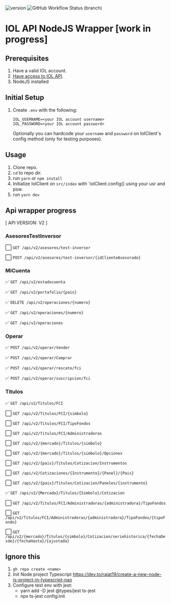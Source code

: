 ![version](https://img.shields.io/github/package-json/v/apolofx/iol-api-node-wrapper?color=blue)
![GitHub Workflow Status (branch)](https://img.shields.io/github/workflow/status/apolofx/iol-api-node-wrapper/CI%20PROD/main)

# IOL API NodeJS Wrapper [work in progress]

## Prerequisites

1. Have a valid IOL account.
2. [Have access to IOL API](https://www.invertironline.com/api/documentacion-api).
3. NodeJS installed

## Initial Setup

1. Create `.env` with the following:

   ```
   IOL_USERNAME=<your IOL account username>
   IOL_PASSWORD=<your IOL account password>
   ```

   Optionally you can hardcode your `username` and `password` on IolClient's config method (only for testing purposes).

## Usage

1. Clone repo.
2. `cd` to repo dir.
3. run `yarn` or `npm install`
4. Initialize IolClient on `src/index` with `IolClient.config() using your usr and psw.
5. run `yarn dev`

## Api wrapper progress

[ API VERSION: V2 ]

### AsesoresTestInversor

⬜️ `GET /api/v2/asesores/test-inversor`

⬜️ `POST /api/v2/asesores/test-inversor/{idClienteAsesorado}`

### MiCuenta

✅ `GET /api/v2/estadocuenta`

✅ `GET /api/v2/portafolio/{pais}`

✅ `DELETE /api/v2/operaciones/{numero}`

✅ `GET /api/v2/operaciones/{numero}`

✅ `GET /api/v2/operaciones`

### Operar

✅ `POST /api/v2/operar/Vender`

✅ `POST /api/v2/operar/Comprar`

✅ `POST /api/v2/operar/rescate/fci`

✅ `POST /api/v2/operar/suscripcion/fci`

### Titulos

✅ `GET /api/v2/Titulos/FCI`

⬜️ `GET /api/v2/Titulos/FCI/{simbolo}`

⬜️ `GET /api/v2/Titulos/FCI/TipoFondos`

⬜️ `GET /api/v2/Titulos/FCI/Administradoras`

⬜️ `GET /api/v2/{mercado}/Titulos/{simbolo}`

⬜️ `GET /api/v2/{mercado}/Titulos/{simbolo}/Opciones`

⬜️ `GET /api/v2/{pais}/Titulos/Cotizacion/Instrumentos`

⬜️ `GET /api/v2/Cotizaciones/{Instrumento}/{Panel}/{Pais}`

⬜️ `GET /api/v2/{pais}/Titulos/Cotizacion/Paneles/{instrumento}`

✅ `GET /api/v2/{Mercado}/Titulos/{Simbolo}/Cotizacion`

⬜️ `GET /api/v2/Titulos/FCI/Administradoras/{administradora}/TipoFondos`

⬜️ `GET /api/v2/Titulos/FCI/Administradoras/{administradora}/TipoFondos/{tipoFondo}`

⬜️ `GET /api/v2/{mercado}/Titulos/{simbolo}/Cotizacion/seriehistorica/{fechaDesde}/{fechaHasta}/{ajustada}`

## Ignore this

1. `gh repo create <name>`
2. Init Node project Typescript https://dev.to/rajat19/create-a-new-node-js-project-in-typescript-nao
3. Configure test env with jest:
   - yarn add -D jest @types/jest ts-jest
   - npx ts-jest config:init
